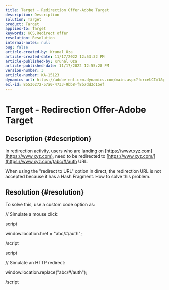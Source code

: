 ```yaml
---
title: Target - Redirection Offer-Adobe Target
description: Description
solution: Target
product: Target
applies-to: Target
keywords: KCS,Redirect offer
resolution: Resolution
internal-notes: null
bug: false
article-created-by: Krunal Oza
article-created-date: 11/17/2022 12:53:32 PM
article-published-by: Krunal Oza
article-published-date: 11/17/2022 12:55:28 PM
version-number: 3
article-number: KA-15123
dynamics-url: https://adobe-ent.crm.dynamics.com/main.aspx?forceUCI=1&pagetype=entityrecord&etn=knowledgearticle&id=14fe94d6-7666-ed11-9561-6045bd006149
exl-id: 85536272-57a0-4733-9bb8-f8b7dd3d15ef
---
```

# Target - Redirection Offer-Adobe Target

## Description {#description}


In redirection activity, users who are landing on [https://www.xyz.com](https://www.xyz.com), need to be redirected to [https://www.xyz.com/](https://www.xyz.com/)abc/#/auth URL.

When using the "redirect to URL" option in direct, the redirection URL is not accepted because it has a Hash Fragment. How to solve this problem.


## Resolution {#resolution}


To solve this, use a custom code option as:



// Simulate a mouse click:

script

window.location.href = "abc/#/auth";

/script

script



// Simulate an HTTP redirect:

window.location.replace("abc/#/auth");

/script
